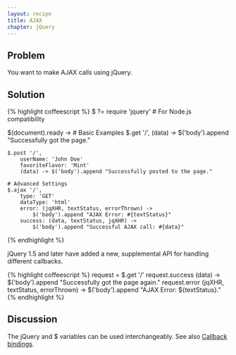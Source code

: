 ```yaml
---
layout: recipe
title: AJAX
chapter: jQuery
---
```

## Problem

You want to make AJAX calls using jQuery.

## Solution

{% highlight coffeescript %}
$ ?= require 'jquery' # For Node.js compatibility

$(document).ready ->
	# Basic Examples
	$.get '/', (data) ->
		$('body').append "Successfully got the page."

	$.post '/',
		userName: 'John Doe'
		favoriteFlavor: 'Mint'
		(data) -> $('body').append "Successfully posted to the page."

	# Advanced Settings
	$.ajax '/',
		type: 'GET'
		dataType: 'html' 
		error: (jqXHR, textStatus, errorThrown) ->
			$('body').append "AJAX Error: #{textStatus}"
		success: (data, textStatus, jqXHR) ->
			$('body').append "Successful AJAX call: #{data}"

{% endhighlight %}

jQuery 1.5 and later have added a new, supplemental API for handling different callbacks.

{% highlight coffeescript %}
	request = $.get '/'
	request.success (data) -> $('body').append "Successfully got the page again."
	request.error (jqXHR, textStatus, errorThrown) -> $('body').append "AJAX Error: ${textStatus}."
{% endhighlight %}

## Discussion

The jQuery and $ variables can be used interchangeably. See also [Callback bindings](/chapters/jquery/callback-bindings-jquery).
